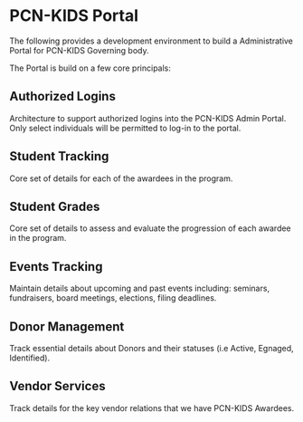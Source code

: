 

# PCN-KIDS Portal
The following provides a development environment to build a Administrative Portal for PCN-KIDS Governing body. 

The Portal is build on a few core principals:

## Authorized Logins
Architecture to support authorized logins into the PCN-KIDS Admin Portal. Only select individuals will be permitted to log-in to the portal.


## Student Tracking
Core set of details for each of the awardees in the program.


## Student Grades
Core set of details to assess and evaluate the progression of each awardee in the program.


## Events Tracking
Maintain details about upcoming and past events including: seminars, fundraisers, board meetings, elections, filing deadlines.


## Donor Management
Track essential details about Donors and their statuses (i.e Active, Egnaged, Identified).


## Vendor Services
Track details for the key vendor relations that we have PCN-KIDS Awardees.
